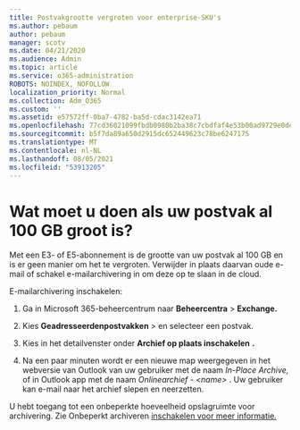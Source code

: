 ```yaml
---
title: Postvakgrootte vergroten voor enterprise-SKU's
ms.author: pebaum
author: pebaum
manager: scotv
ms.date: 04/21/2020
ms.audience: Admin
ms.topic: article
ms.service: o365-administration
ROBOTS: NOINDEX, NOFOLLOW
localization_priority: Normal
ms.collection: Adm_O365
ms.custom: ''
ms.assetid: e57572ff-0ba7-4782-ba5d-cdac3142ea71
ms.openlocfilehash: 77cd36021099fbdb0980b2ba38c7cbdfaf4e53b00ad9729e0deb3396f88dd7e9
ms.sourcegitcommit: b5f7da89a650d2915dc652449623c78be6247175
ms.translationtype: MT
ms.contentlocale: nl-NL
ms.lasthandoff: 08/05/2021
ms.locfileid: "53913205"
---
```

# <a name="what-to-do-if-your-mailbox-size-is-already-100gb"></a>Wat moet u doen als uw postvak al 100 GB groot is?

Met een E3- of E5-abonnement is de grootte van uw postvak al 100 GB en is er geen manier om het te vergroten. Verwijder in plaats daarvan oude e-mail of schakel e-mailarchivering in om deze op te slaan in de cloud. 
  
E-mailarchivering inschakelen:
  
1. Ga in Microsoft 365-beheercentrum naar **Beheercentra** \> **Exchange.** 
    
2. Kies **Geadresseerdenpostvakken** \> en selecteer een postvak. 
    
3. Kies in het detailvenster onder **Archief op plaats inschakelen** **.** 
    
4. Na een paar minuten wordt er een nieuwe map weergegeven in het webversie van Outlook van uw gebruiker met de naam *In-Place Archive,* of in Outlook app met de naam *Onlinearchief - \<name\>* . Uw gebruiker kan e-mail naar het archief slepen en neerzetten. 
    
U hebt toegang tot een onbeperkte hoeveelheid opslagruimte voor archivering. Zie Onbeperkt archiveren [inschakelen voor meer informatie.](https://docs.microsoft.com/microsoft-365/compliance/enable-unlimited-archiving)
  

